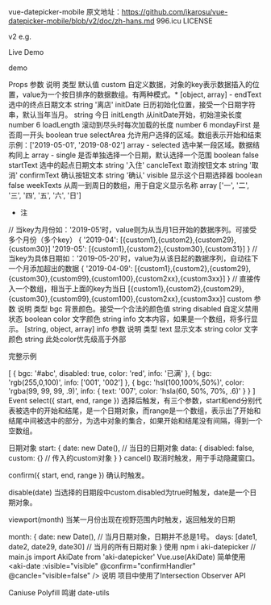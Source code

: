vue-datepicker-mobile  原文地址：https://github.com/ikarosu/vue-datepicker-mobile/blob/v2/doc/zh-hans.md
996.icu LICENSE

v2
e.g.

Live Demo

demo

Props
参数	说明	类型	默认值
custom	自定义数据，对象的key表示数据插入的位置，value为一个按日排序的数据数组。有两种模式。*	[object, array]	-
endText	选中的终点日期文本	string	'离店'
initDate	日历初始化位置，接受一个日期字符串，默认当年当月。	string	今日
initLength	从initDate开始，初始渲染长度	number	6
loadLength	滚动到尽头时每次加载的长度	number	6
mondayFirst	是否周一开头	boolean	true
selectArea	允许用户选择的区域。数组表示开始和结束示例：['2019-05-01', '2019-08-02']	array	-
selected	选中某一段区域。数据结构同上	array	-
single	是否单独选择一个日期，默认选择一个范围	boolean	false
startText	选中的起点日期文本	string	'入住'
cancleText	取消按钮文本	string	'取消'
confirmText	确认按钮文本	string	'确认'
visible	显示这个日期选择器	boolean	false
weekTexts	从周一到周日的数组，用于自定义显示名称	array	['一', '二', '三', '四', '五', '六', '日']
* 注

// 当key为月份如：'2019-05'时，value则为从当月1日开始的数据序列。可接受多个月份（多个key）
{
  '2019-04': [{custom1},{custom2},{custom29},{custom30}]
  '2019-05': [{custom1},{custom2},{custom30},{custom31}]
}
// 当key为具体日期如：'2019-05-20'时，value为从该日起的数据序列，自动往下一个月添加超出的数据
{
  '2019-04-09': [{custom1},{custom2},{custom29},{custom30},{custom99},{custom100},{custom2xx},{custom3xx}]
}
// 直接传入一个数组，相当于上面的key为当日
[{custom1},{custom2},{custom29},{custom30},{custom99},{custom100},{custom2xx},{custom3xx}]
custom
参数	说明	类型
bgc	背景颜色。接受一个合法的颜色值	string
disabled	自定义禁用状态	boolean
color	文字颜色	string
info	文本内容，如果是一个数组，将多行显示。	[string, object, array]
info
参数	说明	类型
text	显示文本	string
color	文字颜色	string
此处color优先级高于外部

完整示例

[
  {
    bgc: '#abc',
    disabled: true,
    color: 'red',
    info: '已满'
  },
  {
    bgc: 'rgb(255,0,100)',
    info: ['001', '002']
  },
  {
    bgc: 'hsl(100,100%,50%)',
    color: 'rgba(99, 99, 99, .9)',
    info: { text: '007', color: 'hsla(60, 50%, 70%, .6)' }
  }
]
Event
select({ start, end, range })
选择后触发，有三个参数，start和end分别代表被选中的开始和结尾，是一个日期对象，而range是一个数组，表示出了开始和结尾中间被选中的部分，为选中对象的集合，如果开始和结尾没有间隔，得到一个空数组。

日期对象
start: {
  date: new Date(), // 当日的日期对象
  data: {
    disabled: false,
    custom: {} // 传入的custom对象
  }
}
cancel()
取消时触发，用于手动隐藏窗口。

confirm({ start, end, range })
确认时触发。

disable(date)
当选择的日期段中custom.disabled为true时触发，date是一个日期对象。

viewport(month)
当某一月份出现在视野范围内时触发，返回触发的日期

month: {
  date: new Date(), // 当月日期对象，日期并不总是1号。
  days: [date1, date2, date29, date30] // 当月的所有日期对象
}
使用
npm i aki-datepicker
// main.js
import AkiDate from 'aki-datepicker'
Vue.use(AkiDate)
简单使用
<aki-date :visible="visible" @confirm="confirmHandler" @cancle="visible=false" />
说明
项目中使用了Intersection Observer API

Caniuse
Polyfill
鸣谢
date-utils
